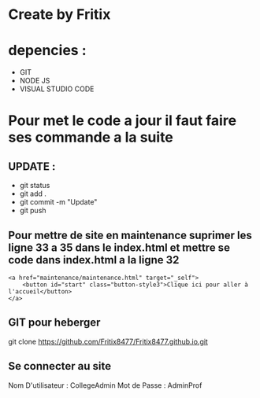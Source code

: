 # Create by Fritix


# depencies :
- GIT
- NODE JS
- VISUAL STUDIO CODE


# Pour met le code a jour il faut faire ses commande a la suite 
## UPDATE : 

- git status
- git add .
- git commit -m "Update" 
- git push


## Pour mettre de site en maintenance suprimer les ligne 33 a 35 dans le index.html et mettre se code dans index.html a la ligne 32 
    
    
    <a href="maintenance/maintenance.html" target="_self">
        <button id="start" class="button-style3">Clique ici pour aller à l'accueil</button>
    </a> 

## GIT pour heberger 

git clone https://github.com/Fritix8477/Fritix8477.github.io.git

## Se connecter au site 

Nom D'utilisateur : CollegeAdmin
Mot de Passe : AdminProf